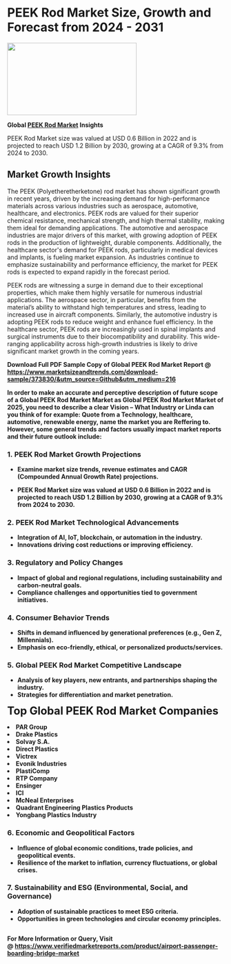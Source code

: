 <H1>PEEK Rod Market Size, Growth and Forecast from 2024 - 2031</H1><img class="aligncenter size-medium wp-image-584254" src="https://thirdeyenews.in/wp-content/uploads/2024/09/Global-Market-Research-300x168.jpeg" alt="" width="300" height="168" /><p><strong>Global&nbsp;<a href="https://www.marketsizeandtrends.com/download-sample/373830/&amp;utm_source=Github&utm_medium=216">PEEK Rod Market</a> Insights</strong></p><p>PEEK Rod Market size was valued at USD 0.6 Billion in 2022 and is projected to reach USD 1.2 Billion by 2030, growing at a CAGR of 9.3% from 2024 to 2030.</p><p><h2>Market Growth Insights</h2> <p>The PEEK (Polyetheretherketone) rod market has shown significant growth in recent years, driven by the increasing demand for high-performance materials across various industries such as aerospace, automotive, healthcare, and electronics. PEEK rods are valued for their superior chemical resistance, mechanical strength, and high thermal stability, making them ideal for demanding applications. The automotive and aerospace industries are major drivers of this market, with growing adoption of PEEK rods in the production of lightweight, durable components. Additionally, the healthcare sector's demand for PEEK rods, particularly in medical devices and implants, is fueling market expansion. As industries continue to emphasize sustainability and performance efficiency, the market for PEEK rods is expected to expand rapidly in the forecast period.</p> <p><strong></strong></p> <p>PEEK rods are witnessing a surge in demand due to their exceptional properties, which make them highly versatile for numerous industrial applications. The aerospace sector, in particular, benefits from the material’s ability to withstand high temperatures and stress, leading to increased use in aircraft components. Similarly, the automotive industry is adopting PEEK rods to reduce weight and enhance fuel efficiency. In the healthcare sector, PEEK rods are increasingly used in spinal implants and surgical instruments due to their biocompatibility and durability. This wide-ranging applicability across high-growth industries is likely to drive significant market growth in the coming years.</p> <p><strong></p><p><span class=""><strong>Download Full PDF Sample Copy of Global PEEK Rod Market Report</strong> @ <a href="https://www.marketsizeandtrends.com/download-sample/373830/&amp;utm_source=Github&utm_medium=216" target="_blank">https://www.marketsizeandtrends.com/download-sample/373830/&amp;utm_source=Github&utm_medium=216</a></span></p><p>In order to make an accurate and perceptive description of future scope of a Global&nbsp;PEEK Rod Market Market as Global&nbsp;PEEK Rod Market Market of 2025, you need to describe a clear Vision &ndash; What Industry or Linda can you think of for example: Quote from a Technology, healthcare, automotive, renewable energy, name the market you are Reffering to. However, some general trends and factors usually impact market reports and their future outlook include:</p><h3>1.&nbsp;<strong>PEEK Rod Market Growth Projections</strong></h3><ul><li>Examine market size trends, revenue estimates and CAGR (Compounded Annual Growth Rate) projections.</li><li><p>PEEK Rod Market size was valued at USD 0.6 Billion in 2022 and is projected to reach USD 1.2 Billion by 2030, growing at a CAGR of 9.3% from 2024 to 2030.</p></li></ul><h3>2.&nbsp;<strong>PEEK Rod Market Technological Advancements</strong></h3><ul><li>Integration of AI, IoT, blockchain, or automation in the industry.</li><li>Innovations driving cost reductions or improving efficiency.</li></ul><h3>3.&nbsp;<strong>Regulatory and Policy Changes</strong></h3><ul><li>Impact of global and regional regulations, including sustainability and carbon-neutral goals.</li><li>Compliance challenges and opportunities tied to government initiatives.</li></ul><h3>4.&nbsp;<strong>Consumer Behavior Trends</strong></h3><ul><li>Shifts in demand influenced by generational preferences (e.g., Gen Z, Millennials).</li><li>Emphasis on eco-friendly, ethical, or personalized products/services.</li></ul><h3>5.&nbsp;<strong>Global PEEK Rod Market Competitive Landscape</strong></h3><ul><li>Analysis of key players, new entrants, and partnerships shaping the industry.</li><li>Strategies for differentiation and market penetration.</li></ul><p data-pm-slice="1 1 []"><span style="color: inherit; font-family: inherit; font-size: 25px;">Top Global PEEK Rod Market Companies</span></p><div class="" data-test-id=""><p><li>PAR Group</li><li> Drake Plastics</li><li> Solvay S.A.</li><li> Direct Plastics</li><li> Victrex</li><li> Evonik Industries</li><li> PlastiComp</li><li> RTP Company</li><li> Ensinger</li><li> ICI</li><li> McNeal Enterprises</li><li> Quadrant Engineering Plastics Products</li><li> Yongbang Plastics Industry</li></p></div><h3>6.&nbsp;<strong>Economic and Geopolitical Factors</strong></h3><ul><li>Influence of global economic conditions, trade policies, and geopolitical events.</li><li>Resilience of the market to inflation, currency fluctuations, or global crises.</li></ul><h3>7.&nbsp;<strong>Sustainability and ESG (Environmental, Social, and Governance)</strong></h3><ul><li>Adoption of sustainable practices to meet ESG criteria.</li><li>Opportunities in green technologies and circular economy principles.</li></ul><h2><strong style="font-size: 14px;">For More Information or Query, Visit @&nbsp;</strong><a style="background-color: #ffffff; font-size: 14px;" href="https://www.marketsizeandtrends.com/report/peek-rod-market/" target="_blank">https://www.verifiedmarketreports.com/product/airport-passenger-boarding-bridge-market</a></h2>
